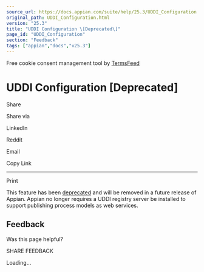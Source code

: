 ```yaml
---
source_url: https://docs.appian.com/suite/help/25.3/UDDI_Configuration.html
original_path: UDDI_Configuration.html
version: "25.3"
title: "UDDI Configuration \[Deprecated\]"
page_id: "UDDI_Configuration"
section: "Feedback"
tags: ["appian","docs","v25.3"]
---
```



Free cookie consent management tool by [TermsFeed](https://www.termsfeed.com/)

# UDDI Configuration \[Deprecated\]

Share

Share via

LinkedIn

Reddit

Email

Copy Link

* * *

Print

This feature has been [deprecated](Deprecated_Features.html) and will be removed in a future release of Appian. Appian no longer requires a UDDI registry server be installed to support publishing process models as web services.

## Feedback

Was this page helpful?

SHARE FEEDBACK

Loading...